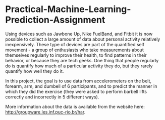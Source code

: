 # Practical-Machine-Learning-Prediction-Assignment

Using devices such as Jawbone Up, Nike FuelBand, and Fitbit it is now possible to collect a large amount of data about personal activity 
relatively inexpensively. These type of devices are part of the quantified self movement - a group of enthusiasts who take measurements about 
themselves regularly to improve their health, to find patterns in their behavior, or because they are tech geeks. One thing that people 
regularly do is quantify how much of a particular activity they do, but they rarely quantify how well they do it. 

In this project, the goal is to use data from accelerometers on the belt, forearm, arm, and dumbell of 6 participants, and to predict the
manner in which they did the exercise (they were asked to perform barbell lifts correctly and incorrectly in 5 different ways).

More information about the data is available from the website here: http://groupware.les.inf.puc-rio.br/har.
